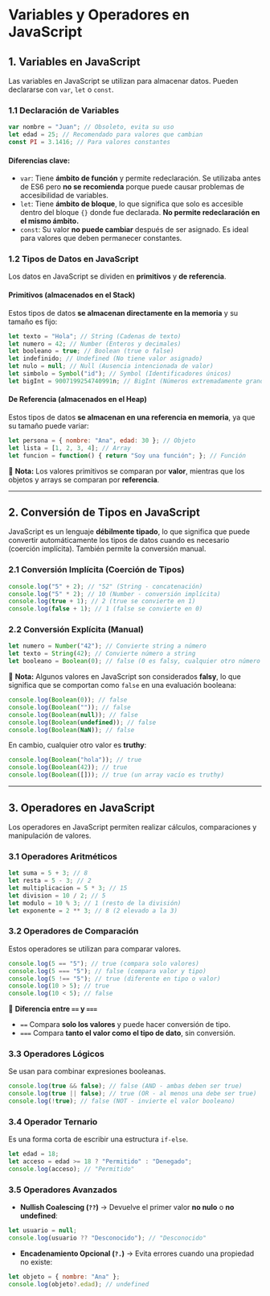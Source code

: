 # Variables y Operadores en JavaScript

## 1. Variables en JavaScript

Las variables en JavaScript se utilizan para almacenar datos. Pueden declararse con `var`, `let` o `const`.

### 1.1 Declaración de Variables

```js
var nombre = "Juan"; // Obsoleto, evita su uso
let edad = 25; // Recomendado para valores que cambian
const PI = 3.1416; // Para valores constantes
```

#### **Diferencias clave:**
- `var`: Tiene **ámbito de función** y permite redeclaración. Se utilizaba antes de ES6 pero **no se recomienda** porque puede causar problemas de accesibilidad de variables.
- `let`: Tiene **ámbito de bloque**, lo que significa que solo es accesible dentro del bloque `{}` donde fue declarada. **No permite redeclaración en el mismo ámbito.**
- `const`: Su valor **no puede cambiar** después de ser asignado. Es ideal para valores que deben permanecer constantes.

### 1.2 Tipos de Datos en JavaScript

Los datos en JavaScript se dividen en **primitivos** y **de referencia**.

#### **Primitivos (almacenados en el Stack)**
Estos tipos de datos **se almacenan directamente en la memoria** y su tamaño es fijo:

```js
let texto = "Hola"; // String (Cadenas de texto)
let numero = 42; // Number (Enteros y decimales)
let booleano = true; // Boolean (true o false)
let indefinido; // Undefined (No tiene valor asignado)
let nulo = null; // Null (Ausencia intencionada de valor)
let simbolo = Symbol("id"); // Symbol (Identificadores únicos)
let bigInt = 9007199254740991n; // BigInt (Números extremadamente grandes)
```

#### **De Referencia (almacenados en el Heap)**
Estos tipos de datos **se almacenan en una referencia en memoria**, ya que su tamaño puede variar:

```js
let persona = { nombre: "Ana", edad: 30 }; // Objeto
let lista = [1, 2, 3, 4]; // Array
let funcion = function() { return "Soy una función"; }; // Función
```

📌 **Nota:** Los valores primitivos se comparan por **valor**, mientras que los objetos y arrays se comparan por **referencia**.

---

## 2. Conversión de Tipos en JavaScript

JavaScript es un lenguaje **débilmente tipado**, lo que significa que puede convertir automáticamente los tipos de datos cuando es necesario (coerción implícita). También permite la conversión manual.

### 2.1 Conversión Implícita (Coerción de Tipos)
```js
console.log("5" + 2); // "52" (String - concatenación)
console.log("5" * 2); // 10 (Number - conversión implícita)
console.log(true + 1); // 2 (true se convierte en 1)
console.log(false + 1); // 1 (false se convierte en 0)
```

### 2.2 Conversión Explícita (Manual)
```js
let numero = Number("42"); // Convierte string a número
let texto = String(42); // Convierte número a string
let booleano = Boolean(0); // false (0 es falsy, cualquier otro número es truthy)
```

📌 **Nota:** Algunos valores en JavaScript son considerados **falsy**, lo que significa que se comportan como `false` en una evaluación booleana:
```js
console.log(Boolean(0)); // false
console.log(Boolean("")); // false
console.log(Boolean(null)); // false
console.log(Boolean(undefined)); // false
console.log(Boolean(NaN)); // false
```

En cambio, cualquier otro valor es **truthy**:
```js
console.log(Boolean("hola")); // true
console.log(Boolean(42)); // true
console.log(Boolean([])); // true (un array vacío es truthy)
```

---

## 3. Operadores en JavaScript

Los operadores en JavaScript permiten realizar cálculos, comparaciones y manipulación de valores.

### 3.1 Operadores Aritméticos
```js
let suma = 5 + 3; // 8
let resta = 5 - 3; // 2
let multiplicacion = 5 * 3; // 15
let division = 10 / 2; // 5
let modulo = 10 % 3; // 1 (resto de la división)
let exponente = 2 ** 3; // 8 (2 elevado a la 3)
```

### 3.2 Operadores de Comparación
Estos operadores se utilizan para comparar valores.
```js
console.log(5 == "5"); // true (compara solo valores)
console.log(5 === "5"); // false (compara valor y tipo)
console.log(5 !== "5"); // true (diferente en tipo o valor)
console.log(10 > 5); // true
console.log(10 < 5); // false
```

📌 **Diferencia entre `==` y `===`**
- `==` Compara **solo los valores** y puede hacer conversión de tipo.
- `===` Compara **tanto el valor como el tipo de dato**, sin conversión.

### 3.3 Operadores Lógicos
Se usan para combinar expresiones booleanas.
```js
console.log(true && false); // false (AND - ambas deben ser true)
console.log(true || false); // true (OR - al menos una debe ser true)
console.log(!true); // false (NOT - invierte el valor booleano)
```

### 3.4 Operador Ternario
Es una forma corta de escribir una estructura `if-else`.
```js
let edad = 18;
let acceso = edad >= 18 ? "Permitido" : "Denegado";
console.log(acceso); // "Permitido"
```

### 3.5 Operadores Avanzados
- **Nullish Coalescing (`??`)** → Devuelve el primer valor **no nulo** o **no undefined**:
```js
let usuario = null;
console.log(usuario ?? "Desconocido"); // "Desconocido"
```
- **Encadenamiento Opcional (`?.`)** → Evita errores cuando una propiedad no existe:
```js
let objeto = { nombre: "Ana" };
console.log(objeto?.edad); // undefined
```